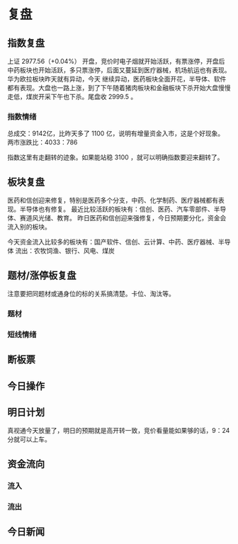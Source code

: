 # 复盘
## 指数复盘
上证 2977.56（+0.04%） 开盘，竞价时电子烟就开始活跃，有票涨停，开盘后中药板块也开始活跃，多只票涨停，后面又蔓延到医疗器械，机场航运也有表现。华为欧拉板块昨天就有异动，今天
继续异动，医药板块全面开花，半导体、软件都有表现。大盘也一路上涨，到了下午随着猪肉板块和金融板块下杀开始大盘慢慢走低，煤炭开采下午也下杀。尾盘收 2999.5 。



### 指数情绪
总成交：9142亿，比昨天多了 1100 亿，说明有增量资金入市，这是个好现象。
两市涨跌比：4033：786

指数这里有走翻转的迹象。如果能站稳 3100 ，就可以明确指数要迎来翻转了。
## 板块复盘
医药和信创迎来修复，特别是医药多个分支，中药、化学制药、医疗器械都有表现。半导体也有修复。
最近比较活跃的板块有：信创、医药、汽车零部件、半导体、赛道风光储、教育。
昨日医药和信创迎来强修复，今日预期要分化，资金会流入别的板块。

今天资金流入比较多的板块有：国产软件、信创、云计算、中药、医疗器械、半导体
流出：农牧饲渔、银行、风电、煤炭

## 题材/涨停板复盘
注意要把同题材或通身位的标的关系搞清楚。卡位、淘汰等。

### 题材

### 短线情绪


## 断板票


## 今日操作


## 明日计划
真视通今天放量了，明日的预期就是高开转一致，竞价看量能如果够的话，9：24分就可以上车。

## 资金流向
### 流入

### 流出

## 今日新闻

